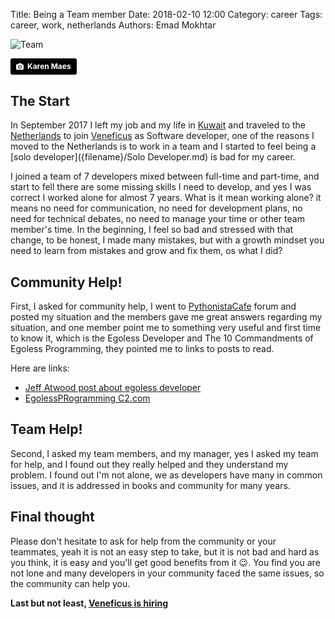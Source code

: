 Title: Being a Team member
Date: 2018-02-10 12:00
Category: career
Tags: career, work, netherlands
Authors: Emad Mokhtar

![Team]({static}/images/karen-maes-310484.jpg)

<a style="background-color:black;color:white;text-decoration:none;padding:4px 6px;font-family:-apple-system, BlinkMacSystemFont, &quot;San Francisco&quot;, &quot;Helvetica Neue&quot;, Helvetica, Ubuntu, Roboto, Noto, &quot;Segoe UI&quot;, Arial, sans-serif;font-size:12px;font-weight:bold;line-height:1.2;display:inline-block;border-radius:3px;" href="https://unsplash.com/@karen1974?utm_medium=referral&amp;utm_campaign=photographer-credit&amp;utm_content=creditBadge" target="_blank" rel="noopener noreferrer" title="Download free do whatever you want high-resolution photos from Karen Maes"><span style="display:inline-block;padding:2px 3px;"><svg xmlns="http://www.w3.org/2000/svg" style="height:12px;width:auto;position:relative;vertical-align:middle;top:-1px;fill:white;" viewBox="0 0 32 32"><title>unsplash-logo</title><path d="M20.8 18.1c0 2.7-2.2 4.8-4.8 4.8s-4.8-2.1-4.8-4.8c0-2.7 2.2-4.8 4.8-4.8 2.7.1 4.8 2.2 4.8 4.8zm11.2-7.4v14.9c0 2.3-1.9 4.3-4.3 4.3h-23.4c-2.4 0-4.3-1.9-4.3-4.3v-15c0-2.3 1.9-4.3 4.3-4.3h3.7l.8-2.3c.4-1.1 1.7-2 2.9-2h8.6c1.2 0 2.5.9 2.9 2l.8 2.4h3.7c2.4 0 4.3 1.9 4.3 4.3zm-8.6 7.5c0-4.1-3.3-7.5-7.5-7.5-4.1 0-7.5 3.4-7.5 7.5s3.3 7.5 7.5 7.5c4.2-.1 7.5-3.4 7.5-7.5z"></path></svg></span><span style="display:inline-block;padding:2px 3px;">Karen Maes</span></a>

## The Start

In September 2017 I left my job and my life in [Kuwait](https://en.wikipedia.org/wiki/Kuwait) and traveled to the [Netherlands](https://en.wikipedia.org/wiki/Netherlands) to join [Veneficus](https://veneficus.nl/en/) as Software developer, one of the reasons I moved to the Netherlands is to work in a team and I started to feel being a [solo developer]({filename}/Solo Developer.md) is bad for my career.

I joined a team of 7 developers mixed between full-time and part-time, and start to fell there are some missing skills I need to develop, and yes I was correct I worked alone for almost 7 years. What is it mean working alone? it means no need for communication, no need for development plans, no need for technical debates, no need to manage your time or other team member's time. In the beginning, I feel so bad and stressed with that change, to be honest, I made many mistakes, but with a growth mindset you need to learn from mistakes and grow and fix them, os what I did?

## Community Help!

First, I asked for community help, I went to [PythonistaCafe](https://www.pythonistacafe.com/) forum and posted my situation and the members gave me great answers regarding my situation, and one member point me to something very useful and first time to know it, which is the Egoless Developer and The 10 Commandments of Egoless Programming, they pointed me to links to posts to read.

Here are links:

* [Jeff Atwood post about egoless developer](https://blog.codinghorror.com/the-ten-commandments-of-egoless-programming/)
* [EgolessPRogramming C2.com](http://wiki.c2.com/?EgolessProgramming)

## Team Help!

Second, I asked my team members, and my manager, yes I asked my team for help, and I found out they really helped and they understand my problem. I found out I'm not alone, we as developers have many in common issues, and it is addressed in books and community for many years.

## Final thought

Please don't hesitate to ask for help from the community or your teammates, yeah it is not an easy step to take, but it is not bad and hard as you think, it is easy and you'll get good benefits from it 😉. You find you are not lone and many developers in your community faced the same issues, so the community can help you.

**Last but not least, [Veneficus is hiring](https://veneficus.nl/en/working-at/)**
